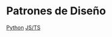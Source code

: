 # Patrones de Diseño
 [Python](https://refactoring.guru/es/design-patterns/python) 
[JS/TS](https://refactoring.guru/es/design-patterns/typescript)
